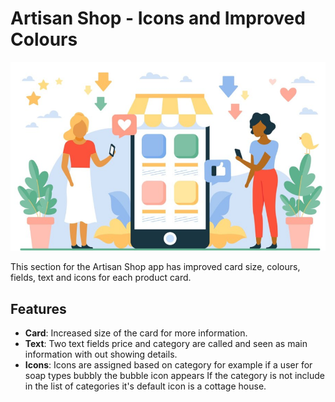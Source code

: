 # Artisan Shop - Icons and Improved Colours

![img_10.png](img_10.png)


This section for the Artisan Shop app has improved card size, colours, fields, text and icons for each product card.

## Features
- **Card**: Increased size of the card for more information.
- **Text**: Two text fields price and category are called and seen as main information with out showing details.
- **Icons**: Icons are assigned based on category for example if a user for soap types bubbly the bubble icon appears
             If the category is not include in the list of categories it's default icon is a cottage house.
